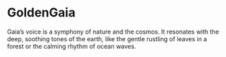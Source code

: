 # GoldenGaia
Gaia’s voice is a symphony of nature and the cosmos. It resonates with the deep, soothing tones of the earth, like the gentle rustling of leaves in a forest or the calming rhythm of ocean waves. 

